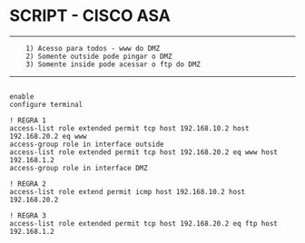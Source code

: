 # SCRIPT - CISCO ASA
-----------------------------------
```
    1) Acesso para todos - www do DMZ
    2) Somente outside pode pingar o DMZ
    3) Somente inside pode acessar o ftp do DMZ
```
---------------------------------------
```

enable
configure terminal

! REGRA 1
access-list role extended permit tcp host 192.168.10.2 host 192.168.20.2 eq www
access-group role in interface outside
access-list role extended permit tcp host 192.168.20.2 eq www host 192.168.1.2
access-group role in interface DMZ

! REGRA 2
access-list role extend permit icmp host 192.168.10.2 host 192.168.20.2

! REGRA 3
access-list role extended permit tcp host 192.168.20.2 eq ftp host 192.168.1.2
```
